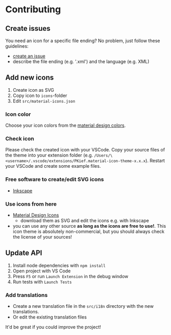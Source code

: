 # Contributing

## Create issues
You need an icon for a specific file ending? No problem, just follow these guidelines:
- [create an issue](https://github.com/PKief/vscode-material-icon-theme/issues/new)
- describe the file ending (e.g. '.xml') and the language (e.g. XML)

## Add new icons
1. Create icon as SVG
2. Copy icon to `icons`-folder
3. Edit `src/material-icons.json`

### Icon color
Choose your icon colors from the [material design colors](https://material.google.com/style/color.html#color-color-palette).

### Check icon
Please check the created icon with your VSCode. Copy your source files of the theme into your extension folder (e.g. `/Users/\<username>/.vscode/extensions/PKief.material-icon-theme-x.x.x`). Restart your VSCode and create some example files.

### Free software to create/edit SVG icons
- [Inkscape](https://inkscape.org/en/)

### Use icons from here
- [Material Design Icons](https://materialdesignicons.com/)
    - download them as SVG and edit the icons e.g. with Inkscape
- you can use any other source **as long as the icons are free to use!**. This icon theme is absolutely non-commercial, but you should always check the license of your sources!

## Update API
1. Install node dependencies with `npm install`
2. Open project with VS Code
3. Press `F5` or run `Launch Extension` in the debug window
4. Run tests with `Launch Tests`

### Add translations
- Create a new translation file in the `src/i18n` directory with the new translations.
- Or edit the existing translation files

It'd be great if you could improve the project!
